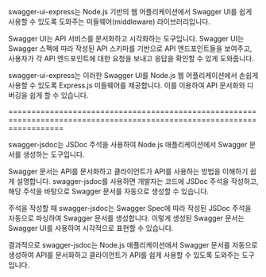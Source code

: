 swagger-ui-express는 Node.js 기반의 웹 어플리케이션에서 Swagger UI를 쉽게 사용할 수 있도록 도와주는 미들웨어(middleware) 라이브러리입니다.

Swagger UI는 API 서비스를 문서화하고 시각화하는 도구입니다. Swagger UI는 Swagger 스펙에 따라 작성된 API 스키마를 기반으로 API 엔드포인트들을 보여주고, 사용자가 각 API 엔드포인트에 대한 요청을 보내고 응답을 확인할 수 있게 도와줍니다.

swagger-ui-express는 이러한 Swagger UI를 Node.js 웹 어플리케이션에서 손쉽게 사용할 수 있도록 Express.js 미들웨어를 제공합니다. 이를 이용하여 API 문서화와 디버깅을 쉽게 할 수 있습니다.   

========================================================================================================================   

swagger-jsdoc는 JSDoc 주석을 사용하여 Node.js 애플리케이션에서 Swagger 문서를 생성하는 도구입니다.

Swagger 문서는 API를 문서화하고 클라이언트가 API를 사용하는 방법을 이해하기 쉽게 설명합니다. swagger-jsdoc를 사용하면 개발자는 코드에 JSDoc 주석을 작성하고, 해당 주석을 바탕으로 Swagger 문서를 자동으로 생성할 수 있습니다.

주석을 작성할 때 swagger-jsdoc는 Swagger Spec에 따라 작성된 JSDoc 주석을 자동으로 파싱하여 Swagger 문서를 생성합니다. 이렇게 생성된 Swagger 문서는 Swagger UI를 사용하여 시각적으로 표현할 수 있습니다.

결과적으로 swagger-jsdoc는 Node.js 애플리케이션에서 Swagger 문서를 자동으로 생성하여 API를 문서화하고 클라이언트가 API를 쉽게 사용할 수 있도록 도와주는 도구입니다.